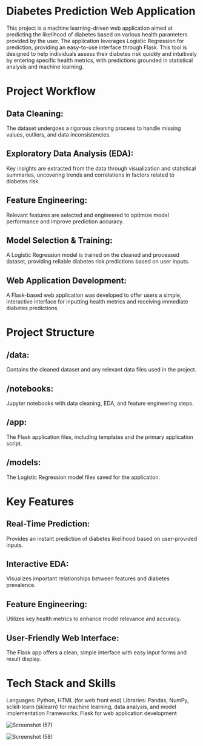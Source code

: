 # Diabetes Prediction Web Application
This project is a machine learning-driven web application aimed at predicting the likelihood of diabetes based on various health parameters provided by the user. The application leverages Logistic Regression for prediction, providing an easy-to-use interface through Flask. This tool is designed to help individuals assess their diabetes risk quickly and intuitively by entering specific health metrics, with predictions grounded in statistical analysis and machine learning.

# Project Workflow
## Data Cleaning: 
The dataset undergoes a rigorous cleaning process to handle missing values, outliers, and data inconsistencies.

## Exploratory Data Analysis (EDA):
Key insights are extracted from the data through visualization and statistical summaries, uncovering trends and correlations in factors related to diabetes risk.

## Feature Engineering:
Relevant features are selected and engineered to optimize model performance and improve prediction accuracy.

## Model Selection & Training:
A Logistic Regression model is trained on the cleaned and processed dataset, providing reliable diabetes risk predictions based on user inputs.
## Web Application Development:
A Flask-based web application was developed to offer users a simple, interactive interface for inputting health metrics and receiving immediate diabetes predictions.
# Project Structure
## /data: 
Contains the cleaned dataset and any relevant data files used in the project.
## /notebooks:
Jupyter notebooks with data cleaning, EDA, and feature engineering steps.
## /app:
The Flask application files, including templates and the primary application script.
## /models:
The Logistic Regression model files saved for the application.
# Key Features
## Real-Time Prediction:
Provides an instant prediction of diabetes likelihood based on user-provided inputs.
## Interactive EDA: 
Visualizes important relationships between features and diabetes prevalence.
## Feature Engineering:
Utilizes key health metrics to enhance model relevance and accuracy.
## User-Friendly Web Interface:
The Flask app offers a clean, simple interface with easy input forms and result display.
# Tech Stack and Skills
Languages: Python, HTML (for web front end)
Libraries: Pandas, NumPy, scikit-learn (sklearn) for machine learning, data analysis, and model implementation
Frameworks: Flask for web application development

![Screenshot (57)](https://github.com/user-attachments/assets/95b8c11f-37f1-4a23-a3c9-aea5971c8796)

![Screenshot (58)](https://github.com/user-attachments/assets/42b84081-ab08-4d33-9b04-3a371562ec52)
